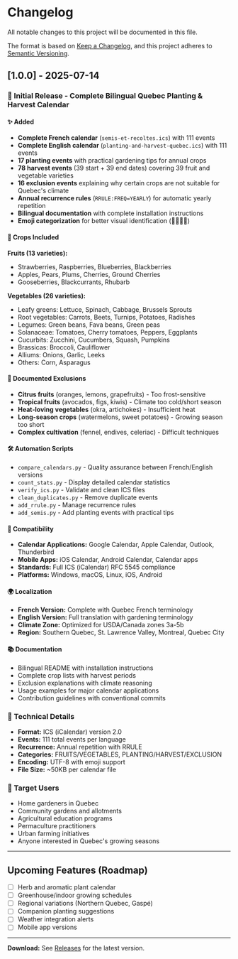 # Changelog

All notable changes to this project will be documented in this file.

The format is based on [Keep a Changelog](https://keepachangelog.com/en/1.0.0/),
and this project adheres to [Semantic Versioning](https://semver.org/spec/v2.0.0.html).

## [1.0.0] - 2025-07-14

### 🎉 Initial Release - Complete Bilingual Quebec Planting & Harvest Calendar

#### ✨ Added
- **Complete French calendar** (`semis-et-recoltes.ics`) with 111 events
- **Complete English calendar** (`planting-and-harvest-quebec.ics`) with 111 events
- **17 planting events** with practical gardening tips for annual crops
- **78 harvest events** (39 start + 39 end dates) covering 39 fruit and vegetable varieties
- **16 exclusion events** explaining why certain crops are not suitable for Quebec's climate
- **Annual recurrence rules** (`RRULE:FREQ=YEARLY`) for automatic yearly repetition
- **Bilingual documentation** with complete installation instructions
- **Emoji categorization** for better visual identification (🌱🍅🍎🚫)

#### 🍎 Crops Included
**Fruits (13 varieties):**
- Strawberries, Raspberries, Blueberries, Blackberries
- Apples, Pears, Plums, Cherries, Ground Cherries
- Gooseberries, Blackcurrants, Rhubarb

**Vegetables (26 varieties):**
- Leafy greens: Lettuce, Spinach, Cabbage, Brussels Sprouts
- Root vegetables: Carrots, Beets, Turnips, Potatoes, Radishes
- Legumes: Green beans, Fava beans, Green peas
- Solanaceae: Tomatoes, Cherry tomatoes, Peppers, Eggplants
- Cucurbits: Zucchini, Cucumbers, Squash, Pumpkins
- Brassicas: Broccoli, Cauliflower
- Alliums: Onions, Garlic, Leeks
- Others: Corn, Asparagus

#### 🚫 Documented Exclusions
- **Citrus fruits** (oranges, lemons, grapefruits) - Too frost-sensitive
- **Tropical fruits** (avocados, figs, kiwis) - Climate too cold/short season
- **Heat-loving vegetables** (okra, artichokes) - Insufficient heat
- **Long-season crops** (watermelons, sweet potatoes) - Growing season too short
- **Complex cultivation** (fennel, endives, celeriac) - Difficult techniques

#### 🛠️ Automation Scripts
- `compare_calendars.py` - Quality assurance between French/English versions
- `count_stats.py` - Display detailed calendar statistics
- `verify_ics.py` - Validate and clean ICS files
- `clean_duplicates.py` - Remove duplicate events
- `add_rrule.py` - Manage recurrence rules
- `add_semis.py` - Add planting events with practical tips

#### 📱 Compatibility
- **Calendar Applications:** Google Calendar, Apple Calendar, Outlook, Thunderbird
- **Mobile Apps:** iOS Calendar, Android Calendar, Calendar apps
- **Standards:** Full ICS (iCalendar) RFC 5545 compliance
- **Platforms:** Windows, macOS, Linux, iOS, Android

#### 🌍 Localization
- **French Version:** Complete with Quebec French terminology
- **English Version:** Full translation with gardening terminology
- **Climate Zone:** Optimized for USDA/Canada zones 3a-5b
- **Region:** Southern Quebec, St. Lawrence Valley, Montreal, Quebec City

#### 📚 Documentation
- Bilingual README with installation instructions
- Complete crop lists with harvest periods
- Exclusion explanations with climate reasoning
- Usage examples for major calendar applications
- Contribution guidelines with conventional commits

### 🔧 Technical Details
- **Format:** ICS (iCalendar) version 2.0
- **Events:** 111 total events per language
- **Recurrence:** Annual repetition with RRULE
- **Categories:** FRUITS/VEGETABLES, PLANTING/HARVEST/EXCLUSION
- **Encoding:** UTF-8 with emoji support
- **File Size:** ~50KB per calendar file

### 🎯 Target Users
- Home gardeners in Quebec
- Community gardens and allotments
- Agricultural education programs
- Permaculture practitioners
- Urban farming initiatives
- Anyone interested in Quebec's growing seasons

---

## Upcoming Features (Roadmap)
- [ ] Herb and aromatic plant calendar
- [ ] Greenhouse/indoor growing schedules
- [ ] Regional variations (Northern Quebec, Gaspé)
- [ ] Companion planting suggestions
- [ ] Weather integration alerts
- [ ] Mobile app versions

---

**Download:** See [Releases](https://github.com/wetwicky/calendrier-recolte-et-semis-au-quebec/releases) for the latest version.
